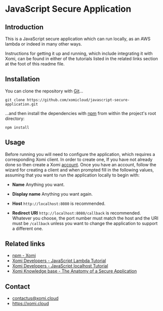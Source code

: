 # JavaScript Secure Application

## Introduction

This is a JavaScript secure application which can run locally, as an AWS lambda or indeed in many other ways.

Instructions for getting it up and running, which include integrating it with Xomi, can be found in either of the tutorials listed in the related links section at the foot of this readme file.

## Installation

You can clone the repository with [Git](https://git-scm.com/)...

    git clone https://github.com/xomicloud/javascript-secure-application.git

...and then install the dependencies with [npm](https://www.npmjs.com/) from within the project's root directory:

    npm install

## Usage

Before running you will need to configure the application, which requires a corresponding Xomi client. In order to create one, If you have not already done so then create a Xomi [account](https://account.xomi.cloud/). Once you have an account, follow the wizard for creating a client and when prompted fill in the following values, assuming that you want to run the application locally to begin with:

* **Name** Anything you want.

* **Display name** Anything you want again.

* **Host** `http://localhost:8080` is recommended.

* **Redirect URI** `http://localhost:8080/callback` is recommended. Whatever you choose, the port number must match the host and the URI must be `/callback` unless you want to change the application to support a different one.



## Related links

* [npm - Xomi](https://www.npmjs.com/package/@xomicloud/xomi)
* [Xomi Developers - JavaScript Lambda Tutorial](https://developers.xomi.cloud/tutorial/javascript-lambda)
* [Xomi Developers - JavaScript localhost Tutorial](https://developers.xomi.cloud/tutorial/javascript-localhost)
* [Xomi Knowledge base - The Anatomy of a Secure Application](https://developers.xomi.cloud/knowledge-base/anatomy-of-secure-application)

## Contact

* contactus@xomi.cloud
* https://xomi.cloud

